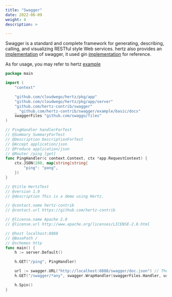 ```yaml
---
title: "Swagger"
date: 2022-06-09
weight: 4
description: >

---
```

Swagger is a standard and complete framework for generating, describing, calling, and visualizing RESTful style Web services.
hertz also provides an [implementation](https://github.com/hertz-contrib/swagger) of swagger, it used gin [implementation](https://github.com/swaggo/gin-swagger) for reference.

As for usage, you may refer to hertz [example](https://github.com/hertz-contrib/swagger/blob/main/example/basic/main.go)
```go
package main

import (
	"context"

	"github.com/cloudwego/hertz/pkg/app"
	"github.com/cloudwego/hertz/pkg/app/server"
	"github.com/hertz-contrib/swagger"
	_ "github.com/hertz-contrib/swagger/example/basic/docs"
	swaggerFiles "github.com/swaggo/files"
)

// PingHandler handlerForTest
// @Summary SummaryForTest
// @Description DescriptionForTest
// @Accept application/json
// @Produce application/json
// @Router /ping [get]
func PingHandler(c context.Context, ctx *app.RequestContext) {
	ctx.JSON(200, map[string]string{
		"ping": "pong",
	})
}

// @title HertzTest
// @version 1.0
// @description This is a demo using Hertz.

// @contact.name hertz-contrib
// @contact.url https://github.com/hertz-contrib

// @license.name Apache 2.0
// @license.url http://www.apache.org/licenses/LICENSE-2.0.html

// @host localhost:8888
// @BasePath /
// @schemes http
func main() {
	h := server.Default()

	h.GET("/ping", PingHandler)

	url := swagger.URL("http://localhost:8888/swagger/doc.json") // The url pointing to API definition
	h.GET("/swagger/*any", swagger.WrapHandler(swaggerFiles.Handler, url))

	h.Spin()
}
```


